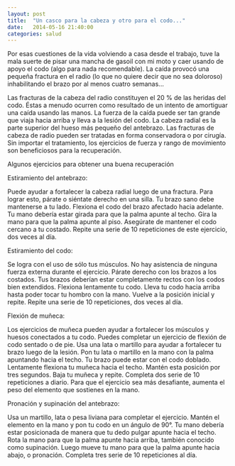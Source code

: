 ```yaml
---
layout: post
title:  "Un casco para la cabeza y otro para el codo..."
date:   2014-05-16 21:40:00
categories: salud
---
```


<p class="backgroundRadius sombra">
Por esas cuestiones de la vida volviendo a casa desde el trabajo, tuve la mala suerte de pisar una mancha de gasoil con mi moto y caer usando de apoyo el codo (algo para nada recomendable). La caída provocó una pequeña fractura en el radio (lo que no quiere decir que no sea doloroso) inhabilitando el brazo por al menos cuatro semanas...
</p>
<p>
Las fracturas de la cabeza del radio constituyen el 20 % de las heridas del codo. Éstas a menudo ocurren como resultado de un intento de amortiguar una caída usando las manos. La fuerza de la caída puede ser tan grande que viaja hacia arriba y lleva a la lesión del codo. 
La cabeza radial es la parte superior del hueso más pequeño del antebrazo. Las fracturas de cabeza de radio pueden ser tratadas en forma conservadora o por cirugía. Sin importar el tratamiento, los ejercicios de fuerza y rango de movimiento son beneficiosos para la recuperación.
</p>
<p class="sombra">
Algunos ejercicios para obtener una buena recuperación
</p>
<span class="bold underline">Estiramiento del antebrazo:</span>
<p>
Puede ayudar a fortalecer la cabeza radial luego de una fractura. Para lograr esto, párate o siéntate derecho en una silla. Tu brazo sano debe mantenerse a tu lado. Flexiona el codo del brazo afectado hacia adelante. Tu mano debería estar girada para que la palma apunte al techo. Gira la mano para que la palma apunte al piso. Asegúrate de mantener el codo cercano a tu costado. Repite una serie de 10 repeticiones de este ejercicio, dos veces al día.
</p>
<span class="bold underline">Estiramiento del codo:</span>
<p>
Se logra con el uso de sólo tus músculos. No hay asistencia de ninguna fuerza externa durante el ejercicio. Párate derecho con los brazos a los costados. Tus brazos deberían estar completamente rectos con los codos bien extendidos. Flexiona lentamente tu codo. Lleva tu codo hacia arriba hasta poder tocar tu hombro con la mano. Vuelve a la posición inicial y repite. Repite una serie de 10 repeticiones, dos veces al día.
</p>
<span class="bold underline">Flexión de muñeca:</span>
<p>
Los ejercicios de muñeca pueden ayudar a fortalecer los músculos y huesos conectados a tu codo. Puedes completar un ejercicio de flexión de codo sentado o de pie. Usa una lata o martillo para ayudar a fortalecer tu brazo luego de la lesión. Pon tu lata o martillo en la mano con la palma apuntando hacia el techo. Tu brazo puede estar con el codo doblado. Lentamente flexiona tu muñeca hacia el techo. Mantén esta posición por tres segundos. Baja tu muñeca y repite. Completa dos serie de 10 repeticiones a diario. Para que el ejercicio sea más desafiante, aumenta el peso del elemento que sostienes en la mano.
</p>
<span class="bold underline">Pronación y supinación del antebrazo:</span>
<p>
Usa un martillo, lata o pesa liviana para completar el ejercicio. Mantén el elemento en la mano y pon tu codo en un ángulo de 90°. Tu mano debería estar posicionada de manera que tu dedo pulgar apunte hacia el techo. Rota la mano para que la palma apunte hacia arriba, también conocido como supinación. Luego mueve tu mano para que la palma apunte hacia abajo, o pronación. Completa tres serie de 10 repeticiones al día.
</p>